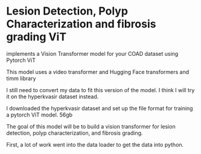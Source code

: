 # Lesion Detection, Polyp Characterization and fibrosis grading ViT
implements a Vision Transformer model for your COAD dataset using Pytorch ViT

This model uses a video transformer and Hugging Face transformers and timm library

I still need to convert my data to fit this version of the model. I think I will try it on the hyperkvasir dataset instead.

I downloaded the hyperkvasir dataset and set up the file format for training a pytorch ViT model. 56gb

The goal of this model will be to build a vision transformer for lesion detection, polyp characterization, and fibrosis grading.

First, a lot of work went into the data loader to get the data into python.  




